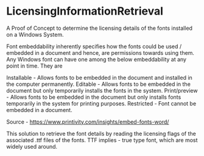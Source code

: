 # LicensingInformationRetrieval
A Proof of Concept to determine the licensing details of the fonts installed on a Windows System.

Font embeddability inherently specifies how the fonts could be used / embedded in a document and hence, are permissions towards using them. Any Windows font can have one among the below embeddability at any point in time. They are

Installable - Allows fonts to be embedded in the document and installed in the computer permanently.
Editable -  Allows fonts to be embedded in the document but only temporarily installs the fonts in the system.
Print/preview - Allows fonts to be embedded in the document but only installs fonts temporarily in the system for printing purposes.
Restricted - Font cannot be embedded in a document.

Source - https://www.printivity.com/insights/embed-fonts-word/

This solution to retrieve the font details by reading the licensing flags of the associated .ttf files of the fonts. TTF implies - true type font, which are most widely used around.

